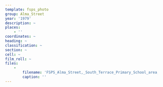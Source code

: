 ```yaml
---
template: fsps_photo
group: Alma_Street
year: '1979'
description: ~
places:
    - ''
coordinates: ~
heading: ~
classification: ~
section: ~
cell: ~
film_roll: ~
files:
    -
        filename: 'FSPS_Alma_Street,_South_Terrace_Primary_School_area,_12-2-C,_1979.png'
        caption: ''
---
```

